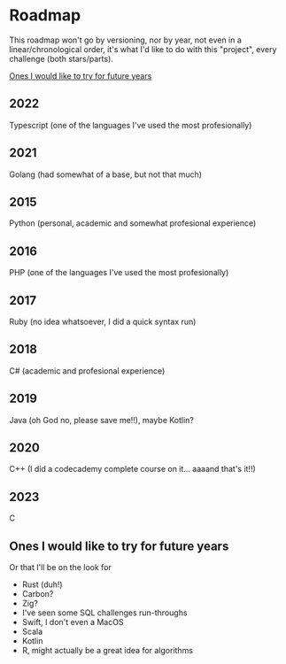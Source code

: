 # Roadmap

This roadmap won't go by versioning, nor by year, not even in a linear/chronological order, it's what I'd like to do with this "project", every challenge (both stars/parts).

[Ones I would like to try for future years](#ones-i-would-like-to-try-for-future-years)

## 2022

Typescript (one of the languages I've used the most profesionally)

## 2021

Golang (had somewhat of a base, but not that much)

## 2015

Python (personal, academic and somewhat profesional experience)

## 2016

PHP (one of the languages I've used the most profesionally)

## 2017

Ruby (no idea whatsoever, I did a quick syntax run)

## 2018

C# (academic and profesional experience)

## 2019

Java (oh God no, please save me!!), maybe Kotlin?

## 2020

C++ (I did a codecademy complete course on it... aaaand that's it!!)

## 2023

C

## Ones I would like to try for future years

Or that I'll be on the look for

- Rust (duh!)
- Carbon?
- Zig?
- I've seen some SQL challenges run-throughs
- Swift, I don't even a MacOS
- Scala
- Kotlin
- R, might actually be a great idea for algorithms
